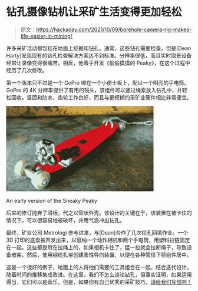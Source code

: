 # 钻孔摄像钻机让采矿生活变得更加轻松

> 原文：<https://hackaday.com/2021/10/09/borehole-camera-rig-makes-life-easier-in-mining/>

许多采矿活动都包括在地面上挖掘和钻孔。通常，这些钻孔需要检查，但是[Dean Harty]发现现有的钻孔检查解决方案达不到标准。分辨率很低，而且实时取景设备经常让录像变得很痛苦。相反，他着手开发《偷偷摸摸的 Peaky》，在这个过程中经历了几次修改。

第一个版本只不过是一个 GoPro 绑在一个小便士板上，配以一个明亮的手电筒。GoPro 的 4K 分辨率提供了有用的镜头，该组件可以通过绳索放入钻孔中，并轻松回收。坚固和防水，齿轮工作良好，而且与更模糊的采矿业硬件相比非常便宜。

[![](img/127ced200f7f11ae1ebd236cebd1e6c5.png)](https://hackaday.com/wp-content/uploads/2021/09/minecam_detail.jpg)

An early version of the Sneaky Peaky

后来的修订抛弃了滑板，代之以管状外壳。该设计的关键在于，该装置在被卡住的情况下，可以很容易地被破坏，并用气浪冲出钻孔。

最终，矿业公司 Metrologi 参与进来，与[Dean]合作了几次钻孔回填作业。一个 3D 打印的底盘被开发出来，以容纳一个动作相机和两个手电筒，用塑料拉链固定在一起。这些都是附在拉绳上的，如果相机卡住了，猛一拉就会拉断绳子，导致设备散架。然后，使用钢缆扎带创建柔性导向装置，以便在各种管径下将组件居中。

这是一个很好的例子，地面上的人将他们需要的工具组合在一起，结合迭代设计，随着时间的推移集成改进。在这里，我们不怎么谈论钻孔，但事实证明，如果运用得当，它们可以是音乐。但是，如果你有自己优秀的采矿技巧，[请给我们写信吧！](http://hackaday.com/submit-a-tip)